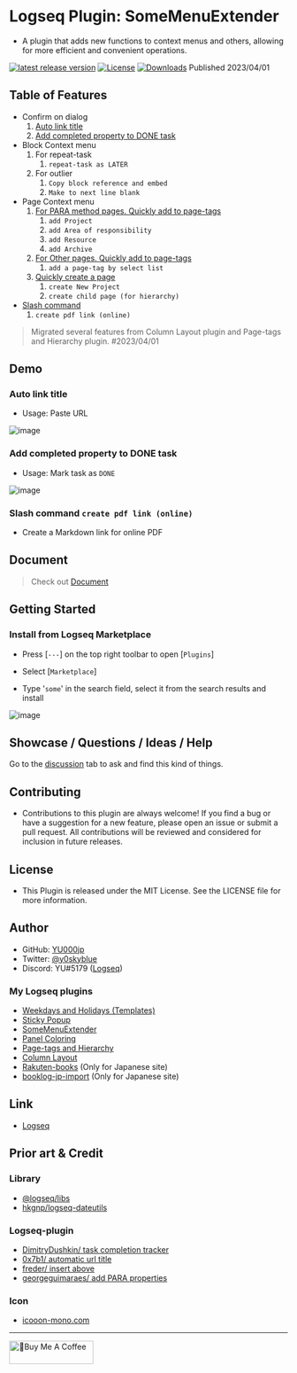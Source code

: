# Logseq Plugin: SomeMenuExtender

 - A plugin that adds new functions to context menus and others, allowing for more efficient and convenient operations.

[![latest release version](https://img.shields.io/github/v/release/YU000jp/logseq-plugin-some-menu-extender)](https://github.com/YU000jp/logseq-plugin-some-menu-extender/releases)
[![License](https://img.shields.io/github/license/YU000jp/logseq-plugin-some-menu-extender?color=blue)](https://github.com/YU000jp/logseq-plugin-some-menu-extender/blob/main/LICENSE)
[![Downloads](https://img.shields.io/github/downloads/YU000jp/logseq-plugin-some-menu-extender/total.svg)](https://github.com/YU000jp/logseq-plugin-some-menu-extender/releases)
 Published 2023/04/01

## Table of Features

- Confirm on dialog
    1. [Auto link title](https://github.com/YU000jp/logseq-plugin-some-menu-extender/wiki/Document#auto-link-title-paste-url)
    1. [Add completed property to DONE task](https://github.com/YU000jp/logseq-plugin-some-menu-extender/wiki/Document#add-completed-property-to-done-task-mark-task-as-done)
- Block Context menu
    1. For repeat-task
        1. `repeat-task as LATER`
    1. For outlier
        1. `Copy block reference and embed`
        1. `Make to next line blank`
- Page Context menu
    1. [For PARA method pages. Quickly add to page-tags](https://github.com/YU000jp/logseq-plugin-some-menu-extender/wiki/Document#for-para-method-pages-quickly-add-to-page-tags)
        1. `add Project`
        1. `add Area of responsibility`
        1. `add Resource`
        1. `add Archive`
    1. [For Other pages. Quickly add to page-tags](https://github.com/YU000jp/logseq-plugin-some-menu-extender/wiki/Document#for-other-pages-quickly-add-to-page-tags)
        1. `add a page-tag by select list`
    1. [Quickly create a page](#quickly-create-a-page)
        1. `create New Project`
        1. `create child page (for hierarchy)`
- [Slash command](#slash-command)
    1. `create pdf link (online)`

> Migrated several features from Column Layout plugin and Page-tags and Hierarchy plugin. #2023/04/01

## Demo

### Auto link title

- Usage: Paste URL

![image](https://user-images.githubusercontent.com/111847207/236649623-26d9d4fb-e806-4f9b-b6c3-996c6d985788.gif)

### Add completed property to DONE task

- Usage: Mark task as `DONE`

![image](https://user-images.githubusercontent.com/111847207/236649716-35230da1-bc2d-4a45-beef-ebaecd786252.gif)

### Slash command `create pdf link (online)`

- Create a Markdown link for online PDF

## Document

> Check out [Document](https://github.com/YU000jp/logseq-plugin-some-menu-extender/wiki/Document)

## Getting Started

### Install from Logseq Marketplace

- Press [`---`] on the top right toolbar to open [`Plugins`]

- Select [`Marketplace`]

- Type '`some`' in the search field, select it from the search results and install

![image](https://user-images.githubusercontent.com/111847207/229358935-9a6cfb57-4978-42fc-9197-a962c8ecca33.png)

## Showcase / Questions / Ideas / Help

Go to the [discussion](https://github.com/YU000jp/logseq-plugin-some-menu-extender/discussions) tab to ask and find this kind of things.

## Contributing

- Contributions to this plugin are always welcome! If you find a bug or have a suggestion for a new feature, please open an issue or submit a pull request. All contributions will be reviewed and considered for inclusion in future releases.

## License

- This Plugin is released under the MIT License. See the LICENSE file for more information.

## Author

* GitHub: [YU000jp](https://github.com/YU000jp)
* Twitter: [@y0skyblue](https://twitter.com/y0skyblue)
* Discord: YU#5179 ([Logseq](https://discord.gg/logseq))

### My Logseq plugins

- [Weekdays and Holidays (Templates)](https://github.com/YU000jp/logseq-plugin-weekdays-and-weekends)
- [Sticky Popup](https://github.com/YU000jp/logseq-plugin-sticky-popup)
- [SomeMenuExtender](https://github.com/YU000jp/logseq-plugin-some-menu-extender)
- [Panel Coloring](https://github.com/YU000jp/logseq-plugin-panel-coloring)
- [Page-tags and Hierarchy](https://github.com/YU000jp/logseq-page-tags-and-hierarchy)
- [Column Layout](https://github.com/YU000jp/Logseq-column-Layout)
- [Rakuten-books](https://github.com/YU000jp/logseq-plugin-rakuten-books) (Only for Japanese site)
- [booklog-jp-import](https://github.com/YU000jp/logseq-plugin-booklog-jp-import) (Only for Japanese site)

## Link

- [Logseq](https://github.com/logseq)

## Prior art & Credit

### Library

- [@logseq/libs](https://logseq.github.io/plugins/)
- [hkgnp/logseq-dateutils](https://github.com/hkgnp/logseq-dateutils)

### Logseq-plugin

- [DimitryDushkin/ task completion tracker](https://github.com/DimitryDushkin/logseq-plugin-task-check-date)
- [0x7b1/ automatic url title](https://github.com/0x7b1/logseq-plugin-automatic-url-title)
- [freder/ insert above](https://github.com/freder/logseq-plugin-insert-above)
- [georgeguimaraes/ add PARA properties](https://github.com/georgeguimaraes/logseq-plugin-add-PARA-properties)

### Icon

- [icooon-mono.com](https://icooon-mono.com/12611-%e3%83%a1%e3%83%8b%e3%83%a5%e3%83%bc%e3%81%ae%e3%83%95%e3%83%aa%e3%83%bc%e3%82%a2%e3%82%a4%e3%82%b3%e3%83%b316/)

---

<a href="https://www.buymeacoffee.com/yu000japan" target="_blank"><img src="https://cdn.buymeacoffee.com/buttons/v2/default-violet.png" alt="🍌Buy Me A Coffee" style="height: 42px;width: 152px" ></a>
